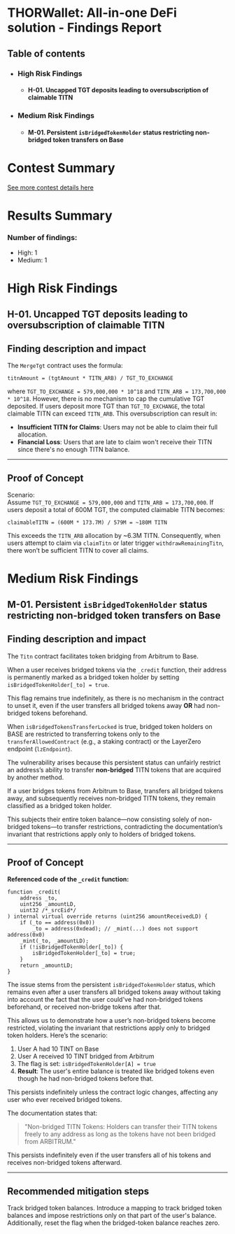 # THORWallet: All-in-one DeFi solution - Findings Report

## Table of contents
- ### High Risk Findings
    - #### H-01. Uncapped TGT deposits leading to oversubscription of claimable TITN
- ### Medium Risk Findings
    - #### M-01. Persistent `isBridgedTokenHolder` status restricting non-bridged token transfers on Base

# <a id='contest-summary'></a>Contest Summary

[See more contest details here](https://code4rena.com/audits/2025-02-thorwallet)

# <a id='results-summary'></a>Results Summary

### Number of findings:
- High: 1
- Medium: 1


# High Risk Findings

## <a id='H-01'></a>H-01. Uncapped TGT deposits leading to oversubscription of claimable TITN
## Finding description and impact

The `MergeTgt` contract uses the formula:

```solidity
titnAmount = (tgtAmount * TITN_ARB) / TGT_TO_EXCHANGE
```

where `TGT_TO_EXCHANGE = 579,000,000 * 10^18` and `TITN_ARB = 173,700,000 * 10^18`. However, there is no mechanism to cap the cumulative TGT deposited. If users deposit more TGT than `TGT_TO_EXCHANGE`, the total claimable TITN can exceed `TITN_ARB`. This oversubscription can result in:

- **Insufficient TITN for Claims**: Users may not be able to claim their full allocation.
- **Financial Loss**: Users that are late to claim won't receive their TITN since there's no enough TITN balance.

---

## Proof of Concept

Scenario:  
Assume `TGT_TO_EXCHANGE = 579,000,000` and `TITN_ARB = 173,700,000`. If users deposit a total of 600M TGT, the computed claimable TITN becomes:

```text
claimableTITN = (600M * 173.7M) / 579M = ~180M TITN
```

This exceeds the `TITN_ARB` allocation by ~6.3M TITN. Consequently, when users attempt to claim via `claimTitn` or later trigger `withdrawRemainingTitn`, there won’t be sufficient TITN to cover all claims.

# Medium Risk Findings
## <a id='M-01'></a>M-01. Persistent `isBridgedTokenHolder` status restricting non-bridged token transfers on Base
## Finding description and impact

The `Titn` contract facilitates token bridging from Arbitrum to Base.

When a user receives bridged tokens via the `_credit` function, their address is permanently marked as a bridged token holder by setting `isBridgedTokenHolder[_to] = true`.

This flag remains true indefinitely, as there is no mechanism in the contract to unset it, even if the user transfers all bridged tokens away **OR** had non-bridged tokens beforehand.

When `isBridgedTokensTransferLocked` is true, bridged token holders on BASE are restricted to transferring tokens only to the `transferAllowedContract` (e.g., a staking contract) or the LayerZero endpoint (`lzEndpoint`).

The vulnerability arises because this persistent status can unfairly restrict an address’s ability to transfer **non-bridged** TITN tokens that are acquired by another method.

If a user bridges tokens from Arbitrum to Base, transfers all bridged tokens away, and subsequently receives non-bridged TITN tokens, they remain classified as a bridged token holder.

This subjects their entire token balance—now consisting solely of non-bridged tokens—to transfer restrictions, contradicting the documentation’s invariant that restrictions apply only to holders of bridged tokens.

---

## Proof of Concept

**Referenced code of the `_credit` function:**

```solidity
function _credit(
    address _to,
    uint256 _amountLD,
    uint32 /*_srcEid*/
) internal virtual override returns (uint256 amountReceivedLD) {
    if (_to == address(0x0)) 
        _to = address(0xdead); // _mint(...) does not support address(0x0)
    _mint(_to, _amountLD);
    if (!isBridgedTokenHolder[_to]) {
        isBridgedTokenHolder[_to] = true;
    }
    return _amountLD;
}
```

The issue stems from the persistent `isBridgedTokenHolder` status, which remains even after a user transfers all bridged tokens away without taking into account the fact that the user could've had non-bridged tokens beforehand, or received non-bridge tokens after that.

This allows us to demonstrate how a user’s non-bridged tokens become restricted, violating the invariant that restrictions apply only to bridged token holders. Here’s the scenario:

1. User A had 10 TINT on Base  
2. User A received 10 TINT bridged from Arbitrum  
3. The flag is set: `isBridgedTokenHolder[A] = true`  
4. **Result**: The user's entire balance is treated like bridged tokens even though he had non-bridged tokens before that.  

This persists indefinitely unless the contract logic changes, affecting any user who ever received bridged tokens.

The documentation states that:

> "Non-bridged TITN Tokens: Holders can transfer their TITN tokens freely to any address as long as the tokens have not been bridged from ARBITRUM."

This persists indefinitely even if the user transfers all of his tokens and receives non-bridged tokens afterward.

---

## Recommended mitigation steps

Track bridged token balances. Introduce a mapping to track bridged token balances and impose restrictions only on that part of the user's balance. Additionally, reset the flag when the bridged-token balance reaches zero.